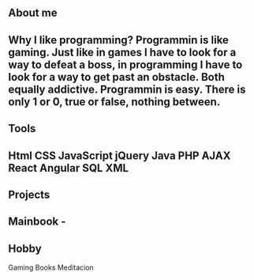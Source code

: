 ## About me
Why I like programming? Programmin is like gaming. Just like in games I have to look for a way to defeat a boss, in programming I have to look for a way to get past an obstacle. Both equally addictive.
Programmin is easy. There is only 1 or 0, true or false, nothing between.
---
## Tools
Html
CSS
JavaScript
jQuery
Java
PHP
AJAX
React
Angular
SQL
XML
---
## Projects
Mainbook - 
---
## Hobby
Gaming
Books
Meditacion
